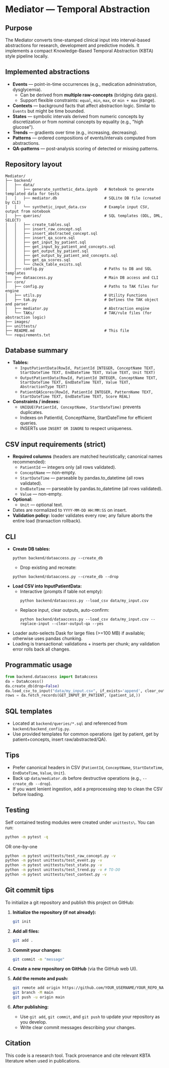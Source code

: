 # Mediator — Temporal Abstraction

## Purpose
The Mediator converts time-stamped clinical input into interval-based abstractions for research, development and predictive models. It implements a compact Knowledge-Based Temporal Abstraction (KBTA) style pipeline locally.

## Implemented abstractions
- **Events** — point-in-time occurrences (e.g., medication administration, dysglycemia).
  - Can be derived from **multiple raw-concepts** (bridging data gaps).
  - Support flexible constraints: `equal`, `min`, `max`, or `min + max` (range).
- **Contexts** — background facts that affect abstraction logic. Similar to `Events` but might be time bounded.
- **States** — symbolic intervals derived from numeric concepts by discretization or from nominal concepts by equality (e.g., "high glucose").
- **Trends** — gradients over time (e.g., increasing, decreasing).
- **Patterns** — ordered compositions of events/intervals computed from abstractions.
- **QA-patterns** — post-analysis scoring of detected or missing patterns.

## Repository layout
```
Mediator/
├── backend/
│   ├── data/
│   │   ├── generate_synthetic_data.ipynb   # Notebook to generate templated data for tests
│   │   ├── mediator.db                     # SQLite DB file (created by CLI)
│   │   └── synthetic_input_data.csv        # Example input CSV, output from notebook
│   ├── queries/                            # SQL templates (DDL, DML, SELECT)
│   │   ├── create_tables.sql
│   │   ├── insert_raw_concept.sql
│   │   ├── insert_abstracted_concept.sql
│   │   ├── insert_qa_score.sql
│   │   ├── get_input_by_patient.sql
│   │   ├── get_input_by_patient_and_concepts.sql
│   │   ├── get_output_by_patient.sql
│   │   ├── get_output_by_patient_and_concepts.sql
│   │   ├── get_qa_scores.sql
│   │   └── check_table_exists.sql
│   ├── config.py                           # Paths to DB and SQL templates
│   ├── dataaccess.py                       # Main DB access and CLI
├── core/
│   ├── config.py                           # Paths to TAK files for engine
│   ├── utils.py                            # Utility Functions
│   ├── tak.py                              # Defines the TAK object and parser
│   ├── mediator.py                         # Abstraction engine
│   └── TAKs/                               # TAK/rule files (for abstraction logic)
├── images/
├── unittests/
├── README.md                               # This file
└── requirements.txt
```

## Database summary
- **Tables:**
  - `InputPatientData(RowId, PatientId INTEGER, ConceptName TEXT, StartDateTime TEXT, EndDateTime TEXT, Value TEXT, Unit TEXT)`
  - `OutputPatientData(RowId, PatientId INTEGER, ConceptName TEXT, StartDateTime TEXT, EndDateTime TEXT, Value TEXT, AbstractionType TEXT)`
  - `PatientQAScores(RowId, PatientId INTEGER, PatternName TEXT, StartDateTime TEXT, EndDateTime TEXT, Score REAL)`
- **Constraints / indexes:**
  - `UNIQUE(PatientId, ConceptName, StartDateTime)` prevents duplicates.
  - Indexes on PatientId, ConceptName, StartDateTime for efficient queries.
  - INSERTs use `INSERT OR IGNORE` to respect uniqueness.

## CSV input requirements (strict)
- **Required columns** (headers are matched heuristically; canonical names recommended):
  - `PatientId` — integers only (all rows validated).
  - `ConceptName` — non-empty.
  - `StartDateTime` — parseable by pandas.to_datetime (all rows validated).
  - `EndDateTime` — parseable by pandas.to_datetime (all rows validated).
  - `Value` — non-empty.
- **Optional:**
  - `Unit` — optional text.
- Dates are normalized to `YYYY-MM-DD HH:MM:SS` on insert.
- **Validation policy:** loader validates every row; any failure aborts the entire load (transaction rollback).

## CLI
- **Create DB tables:**
  ```
  python backend/dataaccess.py --create_db
  ```
  - Drop existing and recreate:
  ```
  python backend/dataaccess.py --create_db --drop
  ```
- **Load CSV into InputPatientData:**
  - Interactive (prompts if table not empty):
    ```
    python backend/dataaccess.py --load_csv data/my_input.csv
    ```
  - Replace input, clear outputs, auto-confirm:
    ```
    python backend/dataaccess.py --load_csv data/my_input.csv --replace-input --clear-output-qa --yes
    ```
- Loader auto-selects Dask for large files (>=100 MB) if available; otherwise uses pandas chunking.
- Loading is transactional: validations + inserts per chunk; any validation error rolls back all changes.

## Programmatic usage
```python
from backend.dataaccess import DataAccess
da = DataAccess()
da.create_db(drop=False)
da.load_csv_to_input("data/my_input.csv", if_exists='append', clear_output_and_qa=False, yes=True)
rows = da.fetch_records(GET_INPUT_BY_PATIENT, (patient_id,))
```

## SQL templates
- Located at `backend/queries/*.sql` and referenced from `backend/backend_config.py`.
- Use provided templates for common operations (get by patient, get by patient+concepts, insert raw/abstracted/QA).

## Tips
- Prefer canonical headers in CSV (`PatientId`, `ConceptName`, `StartDateTime`, `EndDateTime`, `Value`, `Unit`).
- Back up `data/mediator.db` before destructive operations (e.g., `--create_db --drop`).
- If you want lenient ingestion, add a preprocessing step to clean the CSV before loading.

## Testing

Self contained testing modules were created under `unittests\`. You can run:

```bash
python -m pytest -q
```

OR one-by-one

```bash
python -m pytest unittests/test_raw_concept.py -v
python -m pytest unittests/test_event.py -v
python -m pytest unittests/test_state.py -v
python -m pytest unittests/test_trend.py -v # TO-DO
python -m pytest unittests/test_context.py -v
```

## Git commit tips

To initialize a git repository and publish this project on GitHub:

1. **Initialize the repository (if not already):**
   ```sh
   git init
   ```

2. **Add all files:**
   ```sh
   git add .
   ```

3. **Commit your changes:**
   ```sh
   git commit -m "message"
   ```

4. **Create a new repository on GitHub** (via the GitHub web UI).

5. **Add the remote and push:**
   ```sh
   git remote add origin https://github.com/YOUR_USERNAME/YOUR_REPO_NAME.git
   git branch -M main
   git push -u origin main
   ```

6. **After publishing:**
   - Use `git add`, `git commit`, and `git push` to update your repository as you develop.
   - Write clear commit messages describing your changes.

## Citation
This code is a research tool. Track provenance and cite relevant KBTA literature when used in publications.